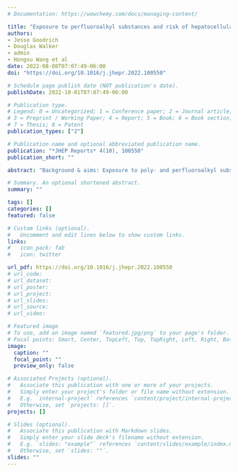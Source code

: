 ```yaml
---
# Documentation: https://wowchemy.com/docs/managing-content/

title: "Exposure to perfluoroalkyl substances and risk of hepatocellular carcinoma in a multiethnic cohort"
authors: 
- Jesse Goodrich
- Douglas Walker
- admin
- Hongxu Wang et al
date: 2022-08-08T07:07:49-06:00
doi: "https://doi.org/10.1016/j.jhepr.2022.100550"

# Schedule page publish date (NOT publication's date).
publishDate: 2022-10-01T07:07:49-06:00

# Publication type.
# Legend: 0 = Uncategorized; 1 = Conference paper; 2 = Journal article;
# 3 = Preprint / Working Paper; 4 = Report; 5 = Book; 6 = Book section;
# 7 = Thesis; 8 = Patent
publication_types: ["2"]

# Publication name and optional abbreviated publication name.
publication: "*JHEP Reports* 4(10), 100550"
publication_short: ""

abstract: "Background & aims: Exposure to poly- and perfluoroalkyl substances (PFAS), a class of persistent organic pollutants, is ubiquitous. Animal studies suggest that PFAS may increase risk of fatty liver and hepatocellular carcinoma (HCC) via impacts on hepatic lipid, amino acid, and glucose metabolism, but human data is lacking. We examined associations between PFAS exposure, altered metabolic pathways, and risk of non-viral HCC. Methods: In this nested case-control study, pre-diagnostic plasma PFAS and metabolomics were measured in 50 incident HCC cases and 50 individually matched controls from the Multiethnic Cohort (MEC) study. Cases/controls were matched by age, sex, race, and study area. PFAS exposure and risk of HCC were examined using conditional logistic regression. A metabolome-wide association study and pathway enrichment analysis was performed for PFAS exposure and HCC risk, and key metabolites/metabolic pathways were identified using a meet in the middle approach. Results: High perfluorooctane sulfonic acid (PFOS) levels (90th percentile from NHANES; >55 μg/L) were associated with 4.5-fold increased risk of HCC (odds ratio 4.5, 95% CI 1.2-16.0). Pathway enrichment analysis showed that PFOS exposure was associated with alterations in amino acid and glycan biosynthesis pathways, which were also associated with HCC risk. We identified 4 metabolites linking PFOS exposure with HCC, including glucose, butyric acid (a short-chain fatty acid), α-ketoisovaleric acid (a branched-chain α-keto acid), and 7α-hydroxy-3-oxo-4-cholestenoate (a bile acid), each of which was positively associated with PFOS exposure and risk of HCC. Conclusion: This proof-of-concept analysis shows that exposure to high PFOS levels was associated with increased risk of non-viral HCC, likely via alterations in glucose, amino acid, and bile acid metabolism. Larger studies are needed to confirm these findings."

# Summary. An optional shortened abstract.
summary: ""

tags: []
categories: []
featured: false

# Custom links (optional).
#   Uncomment and edit lines below to show custom links.
links:
#   icon_pack: fab
#   icon: twitter

url_pdf: https://doi.org/10.1016/j.jhepr.2022.100550
# url_code:
# url_dataset:
# url_poster:
# url_project:
# url_slides:
# url_source:
# url_video:

# Featured image
# To use, add an image named `featured.jpg/png` to your page's folder. 
# Focal points: Smart, Center, TopLeft, Top, TopRight, Left, Right, BottomLeft, Bottom, BottomRight.
image:
  caption: ""
  focal_point: ""
  preview_only: false

# Associated Projects (optional).
#   Associate this publication with one or more of your projects.
#   Simply enter your project's folder or file name without extension.
#   E.g. `internal-project` references `content/project/internal-project/index.md`.
#   Otherwise, set `projects: []`.
projects: []

# Slides (optional).
#   Associate this publication with Markdown slides.
#   Simply enter your slide deck's filename without extension.
#   E.g. `slides: "example"` references `content/slides/example/index.md`.
#   Otherwise, set `slides: ""`.
slides: ""
---
```

